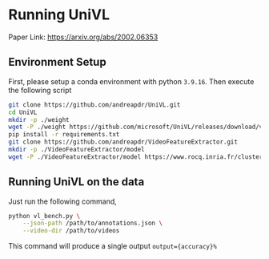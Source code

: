 # Running UniVL
Paper Link: https://arxiv.org/abs/2002.06353

## Environment Setup

First, please setup a conda environment with python `3.9.16`. 
Then execute the following script
```bash
git clone https://github.com/andreapdr/UniVL.git 
cd UniVL
mkdir -p ./weight
wget -P ./weight https://github.com/microsoft/UniVL/releases/download/v0/univl.pretrained.bin
pip install -r requirements.txt
git clone https://github.com/andreapdr/VideoFeatureExtractor.git
mkdir -p ./VideoFeatureExtractor/model
wget -P ./VideoFeatureExtractor/model https://www.rocq.inria.fr/cluster-willow/amiech/howto100m/s3d_howto100m.pth
```

## Running UniVL on the data

Just run the following command,
```bash
python vl_bench.py \
    --json-path /path/to/annotations.json \
    --video-dir /path/to/videos
```

This command will produce a single output `output={accuracy}%`

